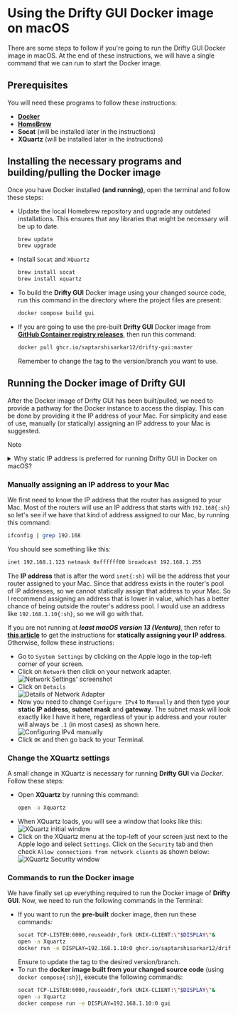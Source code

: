 # Using the Drifty GUI Docker image on macOS

There are some steps to follow if you're going to run the Drifty GUI Docker image in macOS. At the end of these instructions, we will have a single command that we can run to start the Docker image.

## Prerequisites

You will need these programs to follow these instructions:

- [**Docker**](https://docs.docker.com/desktop/setup/install/mac-install/)
- [**HomeBrew**](https://brew.sh/)
- **Socat** (will be installed later in the instructions)
- **XQuartz** (will be installed later in the instructions)

## Installing the necessary programs and building/pulling the Docker image

Once you have Docker installed **(and running)**, open the terminal and follow these steps:

- Update the local Homebrew repository and upgrade any outdated installations. This ensures that any libraries that might be necessary will be up to date.
  ```bash
  brew update
  brew upgrade
  ```
- Install `Socat` and `XQuartz`
  ```bash
  brew install socat
  brew install xquartz
  ```
- To build the **Drifty GUI** Docker image using your changed source code, run this command in the directory where the project files are present:
  ```bash
  docker compose build gui
  ```
- If you are going to use the pre-built **Drifty GUI** Docker image from [**GitHub Container registry releases**](https://ghcr.io/saptarshisarkar12/drifty-gui), then run this command:
  ```bash
  docker pull ghcr.io/saptarshisarkar12/drifty-gui:master
  ```
  Remember to change the tag to the version/branch you want to use.

## Running the Docker image of Drifty GUI

After the Docker image of Drifty GUI has been built/pulled, we need to provide a pathway for the Docker instance to access the display. This can be done by providing it the IP address of your Mac. For simplicity and ease of use, manually (or statically) assigning an IP address to your Mac is suggested.

> [!NOTE]
>
> <details>
> <summary>
> Why static IP address is preferred for running Drifty GUI in Docker on macOS?
> </summary>
> Now that the image is built/pulled, we need to talk about how the GUI itself is going to be shown on your desktop. The only real relevant issue here pertains to your local IP address assigned to your network interface card on your Mac. You see, in a Linux environment (which macOS is modeled after), programs that run in the Terminal do not have direct access to your graphical environment (Graphical User Interface), so we are going to have to provide the Docker instance with a pathway to access the GUI and that has to be done by telling it what your local IP address is.
>
> On most home networks, the typical setup is to have a router where your computer is connected to the LAN (Local Area network) side of the router either via Wi-Fi or an Ethernet cable. And most people just make that connection, find that they can access the Internet and don't look back.
>
> We, however, need to look back...
>
> Routers use a service called DHCP (Dynamic Host Control Protocol) which uses a reserved pool of IP addresses. If any device connects to your network and when it is set up to use DHCP (which is always the default), it will send out a broadcast packet onto your network asking for an IP address. Your router will see that request, then it will take out an IP address from its pool, and it will give it to your device so that your device can talk on your network, access the Internet, etc.
>
> DHCP services are also designed to make that assigned IP address expire after some time (usually three days). In case a device that was on the network is no longer on the network, it can pull that IP address back and put it into the pool so that it doesn't run out of IP addresses. This means that it is possible your local IP address might change in a short period of time. We cannot build a command to run Drifty when your IP address is changing because docker needs to send the graphics to a known IP address.
>
> There are usually two generic ways to refer to your local ip address in a linux or Windows environment. The first way is to simply use the word `localhost{:sh}` and the second way is to use the default home IP address of `127.0.0.1{:sh}`. Unfortunately, neither of those generics will work in this case, so we have to give the command the exact IP address of your Mac.
>
> </details>

### Manually assigning an IP address to your Mac

We first need to know the IP address that the router has assigned to your Mac. Most of the routers will use an IP address that starts with `192.168{:sh}` so let's see if we have that kind of address assigned to our Mac, by running this command:

```bash
ifconfig | grep 192.168
```

You should see something like this:

```sh
inet 192.168.1.123 netmask 0xffffff00 broadcast 192.168.1.255
```

The **IP address** that is after the word `inet{:sh}` will be the address that your router assigned to your Mac. Since that address exists in the router's pool of IP addresses, so we cannot statically assign that address to your Mac. So I recommend assigning an address that is lower in value, which has a better chance of being outside the router's address pool. I would use an address like `192.168.1.10{:sh}`, so we will go with that.

If you are not running at **_least macOS version 13 (Ventura)_**, then refer to [**this article**](https://www.macinstruct.com/tutorials/how-to-set-a-static-ip-address-on-a-mac/) to get the instructions for **statically assigning your IP address**. Otherwise, follow these instructions:

- Go to `System Settings` by clicking on the Apple logo in the top-left corner of your screen.
- Click on `Network` then click on your network adapter.
  ![Network Settings' screenshot](https://github.com/user-attachments/assets/f2f54273-1bf4-4286-bc56-88991eb4df84)
- Click on `Details`  
  ![Details of Network Adapter](https://github.com/user-attachments/assets/d3a43e3f-616d-4286-a527-d1bc2ecbb207)
- Now you need to change `Configure IPv4` to `Manually` and then type your **static IP address**, **subnet mask** and **gateway**. The subnet mask will look exactly like I have it here, regardless of your ip address and your router will always be `.1` (in most cases) as shown here.  
  ![Configuring IPv4 manually](https://github.com/user-attachments/assets/c7358318-fb90-4554-86c2-6629d7c9476a)
- Click `OK` and then go back to your Terminal.

### Change the XQuartz settings

A small change in XQuartz is necessary for running **Drifty GUI** via _Docker_. Follow these steps:

- Open **XQuartz** by running this command:
  ```bash
  open -a Xquartz
  ```
- When XQuartz loads, you will see a window that looks like this:
  ![XQuartz initial window](https://github.com/user-attachments/assets/762bacba-7770-4590-8396-93c9bc31ace3)
- Click on the XQuartz menu at the top-left of your screen just next to the Apple logo and select `Settings`. Click on the `Security` tab and then check `Allow connections from network clients` as shown below:
  ![XQuartz Security window](https://github.com/user-attachments/assets/43fba116-030e-47bf-b5a1-17d09dd64e31)

### Commands to run the Docker image

We have finally set up everything required to run the Docker image of **Drifty GUI**. Now, we need to run the following commands in the Terminal:

- If you want to run the **pre-built** docker image, then run these commands:
  ```bash
  socat TCP-LISTEN:6000,reuseaddr,fork UNIX-CLIENT:\"$DISPLAY\"&
  open -a Xquartz
  docker run -e DISPLAY=192.168.1.10:0 ghcr.io/saptarshisarkar12/drifty-gui:master
  ```
  Ensure to update the tag to the desired version/branch.
- To run the **docker image built from your changed source code** (using `docker compose{:sh}`), execute the following commands:
  ```bash
  socat TCP-LISTEN:6000,reuseaddr,fork UNIX-CLIENT:\"$DISPLAY\"&
  open -a Xquartz
  docker compose run -e DISPLAY=192.168.1.10:0 gui
  ```
